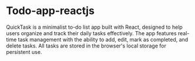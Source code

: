 # Todo-app-reactjs
QuickTask is a minimalist to-do list app built with React, designed to help users organize and track their daily tasks effectively. The app features real-time task management with the ability to add, edit, mark as completed, and delete tasks. All tasks are stored in the browser's local storage for persistent use.
